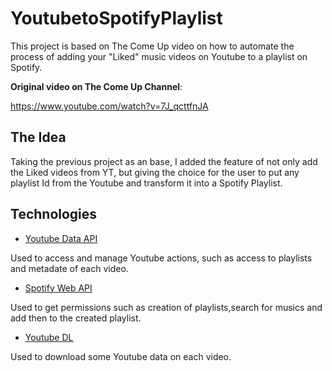 # YoutubetoSpotifyPlaylist

This project is based on The Come Up video on how to automate the process of adding your "Liked" music videos on Youtube to a playlist on Spotify.

**Original video on The Come Up Channel**:

https://www.youtube.com/watch?v=7J_qcttfnJA

## The Idea

Taking the previous project as an base, I added the feature of not only add the Liked videos from YT, but giving the choice for the user to put any playlist Id from the Youtube and transform it into a Spotify Playlist.

## Technologies

- [Youtube Data API](https://developers.google.com/youtube/v3)

Used to access and manage Youtube actions, such as access to playlists and metadate of each video.

- [Spotify Web API](https://developer.spotify.com/documentation/web-api/)

Used to get permissions such as creation of playlists,search for musics and add then to the created playlist.

- [Youtube DL](https://github.com/ytdl-org/youtube-dl/)

Used to download some Youtube data on each video.
